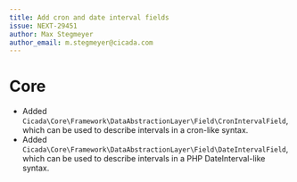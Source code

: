 ```yaml
---
title: Add cron and date interval fields
issue: NEXT-29451
author: Max Stegmeyer
author_email: m.stegmeyer@cicada.com
---
```

# Core
* Added `Cicada\Core\Framework\DataAbstractionLayer\Field\CronIntervalField`, which can be used to describe intervals in a cron-like syntax.
* Added `Cicada\Core\Framework\DataAbstractionLayer\Field\DateIntervalField`, which can be used to describe intervals in a PHP DateInterval-like syntax.
